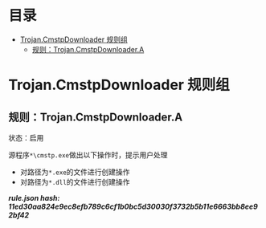 



目录
==

* [Trojan.CmstpDownloader 规则组](#trojancmstpdownloader-)
	* [规则：Trojan.CmstpDownloader.A](#trojancmstpdownloadera)

# Trojan.CmstpDownloader 规则组

## 规则：Trojan.CmstpDownloader.A
  
状态：启用

源程序`*\cmstp.exe`做出以下操作时，提示用户处理
- 对路径为`*.exe`的文件进行创建操作
- 对路径为`*.dll`的文件进行创建操作
  
***rule.json hash: 11ed30aa824e9ec8efb789c6cf1b0bc5d30030f3732b5b11e6663bb8ee92bf42***